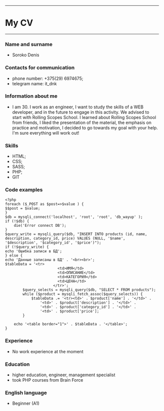 ***
# My CV #
***
### Name and surname
* Soroko Denis
### Contacts for communication
* phone number: +375(29) 6974675;
* telegram name: it_dnk
### Information about me
* I am 30. I work as an engineer, I want to study the skills of a WEB developer, and in the future to engage in this activity. We advised to start with Rolling Scopes School. I learned about Rolling Scopes School from friends, I liked the presentation of the material, the emphasis on practice and motivation, I decided to go towards my goal with your help. I'm sure everything will work out!
### Skills
* HTML;
* CSS; 
* SASS; 
* PHP; 
* GIT
### Code examples
```
<?php
foreach ($_POST as $post=>$value ) {
$$post = $value;
}
$db = mysqli_connect('localhost', 'root', 'root', 'db_wayup' );
if (!$db) {
    die('Error connect DB');
}
$query_write = mysqli_query($db, "INSERT INTO products (id, name, description, category_id, price) VALUES (NULL, '$name', '$description', '$category_id', '$price')");
if (!$query_write) {
echo 'Ошибка записи в БД';
} else {
echo 'Данные записаны в БД' . '<br><br>';
$tableData = '<tr>
                        <td>ИМЯ</td>
                        <td>ОПИСАНИЕ</td>
                        <td>КАТЕГОРИЯ</td>
                        <td>ЦЕНА</td>
                      </tr>';
        $query_selects = mysqli_query($db, "SELECT * FROM products");
        while ($product = mysqli_fetch_assoc($query_selects)) {
            $tableData .= '<tr><td>' . $product['name'] . '</td>' .
                '<td>' . $product['description'] . '</td>' .
                '<td>' . $product['category_id'] . '</td>' .
                '<td>' . $product['price'];
        }

    echo '<table border="1">' . $tableData . '</table>';
}
```

### Experience
* No work experience at the moment
### Education
* higher education, engineer, management specialist
* took PHP courses from Brain Force
### English language
* Beginner (A1)